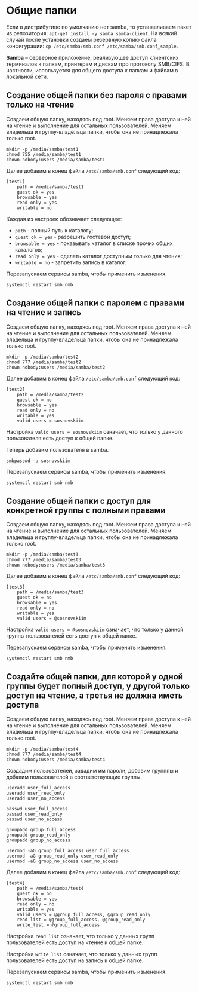 # Общие папки
Если в дистрибутиве по умолчанию нет samba, то устанавливаем пакет из репозитория: `apt-get install -y samba samba-client`.
На всякий случай после установки создаем резервную копию файла конфигурации: `cp /etc/samba/smb.conf /etc/samba/smb.conf_sample`.

**Samba** – серверное приложение, реализующее доступ клиентских терминалов к папкам, принтерам и дискам про протоколу SMB/CIFS.
В частности, используется для общего доступа к папкам и файлам в локальной сети.

## Создание общей папки без пароля с правами только на чтение
Создаем общую папку, находясь под root. Меняем права доступа к ней на чтение и выполнение для остальных пользователей.
Меняем владельца и группу-владельца папки, чтобы она не принадлежала только root.
```
mkdir -p /media/samba/test1
chmod 755 /media/samba/test1
chown nobody:users /media/samba/test1
```
Далее добавим в конец файла `/etc/samba/smb.conf` следующий код:
```
[test1]
    path = /media/samba/test1
    guest ok = yes
    browsable = yes
    read only = yes
    writable = no
```
Каждая из настроек обозначает следующее:
- `path` - полный путь к каталогу;
- `guest ok = yes` - разрешить гостевой доступ;
- `browsable = yes` - показывать каталог в списке прочих общих каталогов;
- `read only = yes` - сделать каталог доступным только для чтения;
- `writable = no` - запретить запись в каталог.

Перезапускаем сервисы samba, чтобы применить изменения.
```
systemctl restart smb nmb
```

## Создание общей папки с паролем с правами на чтение и запись
Создаем общую папку, находясь под root. Меняем права доступа к ней на чтение и выполнение для остальных пользователей.
Меняем владельца и группу-владельца папки, чтобы она не принадлежала только root.
```
mkdir -p /media/samba/test2
chmod 777 /media/samba/test2
chown nobody:users /media/samba/test2
```
Далее добавим в конец файла `/etc/samba/smb.conf` следующий код:
```
[test2]
    path = /media/samba/test2
    guest ok = no
    browsable = yes
    read only = no
    writable = yes
    valid users = sosnovskiim
```
Настройка `valid users = sosnovskiim` означает, что только у данного пользователя есть доступ к общей папке.

Теперь добавим пользователя в samba.
```
smbpasswd -a sosnovskiim
```
Перезапускаем сервисы samba, чтобы применить изменения.
```
systemctl restart smb nmb
```

## Создание общей папки с доступ для конкретной группы с полными правами
Создаем общую папку, находясь под root. Меняем права доступа к ней на чтение и выполнение для остальных пользователей.
Меняем владельца и группу-владельца папки, чтобы она не принадлежала только root.
```
mkdir -p /media/samba/test3
chmod 777 /media/samba/test3
chown nobody:users /media/samba/test3
```
Далее добавим в конец файла `/etc/samba/smb.conf` следующий код:
```
[test3]
    path = /media/samba/test3
    guest ok = no
    browsable = yes
    read only = no
    writable = yes
    valid users = @sosnovskiim
```
Настройка `valid users = @sosnovskiim` означает, что только у данной группы пользователей есть доступ к общей папке.

Перезапускаем сервисы samba, чтобы применить изменения.
```
systemctl restart smb nmb
```

## Создайте общей папки, для которой у одной группы будет полный доступ, у другой только доступ на чтение, а третья не должна иметь доступа
Создаем общую папку, находясь под root. Меняем права доступа к ней на чтение и выполнение для остальных пользователей.
Меняем владельца и группу-владельца папки, чтобы она не принадлежала только root.
```
mkdir -p /media/samba/test4
chmod 777 /media/samba/test4
chown nobody:users /media/samba/test4
```
Создадим пользователей, зададим им пароли, добавим групппы и добавим пользователей в соответствующие группы.
```
useradd user_full_access
useradd user_read_only
useradd user_no_access

passwd user_full_access
passwd user_read_only
passwd user_no_access

groupadd group_full_access
groupadd group_read_only
groupadd group_no_access

usermod -aG group_full_access user_full_access
usermod -aG group_read_only user_read_only
usermod -aG group_no_access user_no_access
```
Далее добавим в конец файла `/etc/samba/smb.conf` следующий код:
```
[test4]
    path = /media/samba/test4
    guest ok = no
    browsable = yes
    read only = no
    writable = yes
    valid users = @group_full_access, @group_read_only
    read list = @group_full_access, @group_read_only
    write_list = @group_full_access
```
Настройка `read list` означает, что только у данных групп пользователей есть доступ на чтение к общей папке.

Настройка `write list` означает, что только у данных групп пользователей есть доступ на запись к общей папке.

Перезапускаем сервисы samba, чтобы применить изменения.
```
systemctl restart smb nmb
```
